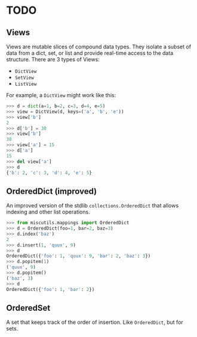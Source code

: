 # TODO

## Views

Views are mutable slices of compound data types. They isolate a
subset of data from a dict, set, or list and provide real-time access to the
data structure. There are 3 types of Views:

- `DictView`
- `SetView`
- `ListView`

For example, a `DictView` might work like this:

```python
>>> d = dict(a=1, b=2, c=3, d=4, e=5)
>>> view = DictView(d, keys=('a', 'b', 'e'))
>>> view['b']
2
>>> d['b'] = 30
>>> view['b']
30
>>> view['a'] = 15
>>> d['a']
15
>>> del view['a']
>>> d
{'b': 2, 'c': 3, 'd': 4, 'e': 5}
```

## OrderedDict (improved)

An improved version of the stdlib `collections.OrderedDict` that allows
indexing and other list operations.

```python
>>> from miscutils.mappings import OrderedDict
>>> d = OrderedDict(foo=1, bar=2, baz=3)
>>> d.index('baz')
2
>>> d.insert(1, 'quux', 9)
>>> d
OrderedDict({'foo': 1, 'quux': 9, 'bar': 2, 'baz': 3})
>>> d.popitem(1)
('quux', 9)
>>> d.popitem()
('baz', 3)
>>> d
OrderedDict({'foo': 1, 'bar': 2})
```

## OrderedSet

A set that keeps track of the order of insertion. Like `OrderedDict`, but for
sets.